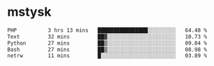 # mstysk

<!--START_SECTION:waka-->

```txt
PHP          3 hrs 13 mins   ████████████████░░░░░░░░░   64.48 %
Text         32 mins         ██▓░░░░░░░░░░░░░░░░░░░░░░   10.73 %
Python       27 mins         ██▒░░░░░░░░░░░░░░░░░░░░░░   09.04 %
Bash         27 mins         ██▒░░░░░░░░░░░░░░░░░░░░░░   08.98 %
netrw        11 mins         █░░░░░░░░░░░░░░░░░░░░░░░░   03.89 %
```

<!--END_SECTION:waka-->
